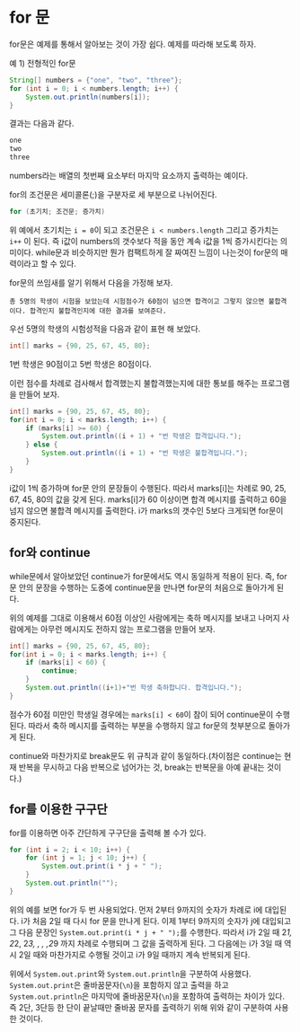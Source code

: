 # for 문

for문은 예제를 통해서 알아보는 것이 가장 쉽다. 예제를 따라해 보도록 하자.

예 1) 전형적인 for문

```java
String[] numbers = {"one", "two", "three"};
for (int i = 0; i < numbers.length; i++) {
    System.out.println(numbers[i]);
}
```

결과는 다음과 같다.

```bash
one
two
three
```

numbers라는 배열의 첫번째 요소부터 마지막 요소까지 출력하는 예이다.

for의 조건문은 세미콜론(;)을 구분자로 세 부분으로 나뉘어진다.

```java
for (초기치; 조건문; 증가치)
```

위 예에서 초기치는 `i = 0`이 되고 조건문은 `i < numbers.length` 그리고 증가치는 `i++` 이 된다. 즉 i값이 numbers의 갯수보다 적을 동안 계속 i값을 1씩 증가시킨다는 의미이다. while문과 비슷하지만 뭔가 컴팩트하게 잘 짜여진 느낌이 나는것이 for문의 매력이라고 할 수 있다.

for문의 쓰임새를 알기 위해서 다음을 가정해 보자.

`총 5명의 학생이 시험을 보았는데 시험점수가 60점이 넘으면 합격이고 그렇지 않으면 불합격이다. 합격인지 불합격인지에 대한 결과를 보여준다.`

우선 5명의 학생의 시험성적을 다음과 같이 표현 해 보았다.

```java
int[] marks = {90, 25, 67, 45, 80};
```

1번 학생은 90점이고 5번 학생은 80점이다.

이런 점수를 차례로 검사해서 합격했는지 불합격했는지에 대한 통보를 해주는 프로그램을 만들어 보자.

```java
int[] marks = {90, 25, 67, 45, 80};
for(int i = 0; i < marks.length; i++) {
    if (marks[i] >= 60) {
        System.out.println((i + 1) + "번 학생은 합격입니다.");
    } else {
        System.out.println((i + 1) + "번 학생은 불합격입니다.");
    }
}
```

i값이 1씩 증가하며 for문 안의 문장들이 수행된다. 따라서 marks[i]는 차례로 90, 25, 67, 45, 80의 값을 갖게 된다. marks[i]가 60 이상이면 합격 메시지를 출력하고 60을 넘지 않으면 불합격 메시지를 출력한다. i가 marks의 갯수인 5보다 크게되면 for문이 중지된다.

## for와 continue

while문에서 알아보았던 continue가 for문에서도 역시 동일하게 적용이 된다. 즉, for문 안의 문장을 수행하는 도중에 continue문을 만나면 for문의 처음으로 돌아가게 된다.

위의 예제를 그대로 이용해서 60점 이상인 사람에게는 축하 메시지를 보내고 나머지 사람에게는 아무런 메시지도 전하지 않는 프로그램을 만들어 보자.

```java
int[] marks = {90, 25, 67, 45, 80};
for(int i = 0; i < marks.length; i++) {
    if (marks[i] < 60) {
        continue;
    }
    System.out.println((i+1)+"번 학생 축하합니다. 합격입니다.");
}
```

점수가 60점 미만인 학생일 경우에는 `marks[i] < 60`이 참이 되어 continue문이 수행된다. 따라서 축하 메시지를 출력하는 부분을 수행하지 않고 for문의 첫부분으로 돌아가게 된다.

continue와 마찬가지로 break문도 위 규칙과 같이 동일하다.(차이점은 continue는 현재 반복을 무시하고 다음 반복으로 넘어가는 것, break는 반복문을 아예 끝내는 것이다.)

## for를 이용한 구구단

for를 이용하면 아주 간단하게 구구단을 출력해 볼 수가 있다.

```java
for (int i = 2; i < 10; i++) {
    for (int j = 1; j < 10; j++) {
        System.out.print(i * j + " ");
    }
    System.out.println("");
}
```

위의 예를 보면 for가 두 번 사용되었다. 먼저 2부터 9까지의 숫자가 차례로 i에 대입된다. i가 처음 2일 때 다시 for 문을 만나게 된다. 이제 1부터 9까지의 숫자가 j에 대입되고 그 다음 문장인 `System.out.print(i * j + " ");`를 수행한다. 따라서 i가 2일 때 2*1, 2*2, 2*3, , , ,2*9 까지 차례로 수행되며 그 값을 출력하게 된다. 그 다음에는 i가 3일 때 역시 2일 때와 마찬가지로 수행될 것이고 i가 9일 때까지 계속 반복되게 된다.

위에서 `System.out.print`와 `System.out.println`을 구분하여 사용했다. `System.out.print`은 줄바꿈문자(`\n`)을 포함하지 않고 출력을 하고 `System.out.println`은 마지막에 줄바꿈문자(`\n`)을 포함하여 출력하는 차이가 있다. 즉 2단, 3단등 한 단이 끝날때만 줄바꿈 문자를 출력하기 위해 위와 같이 구분하여 사용한 것이다.
